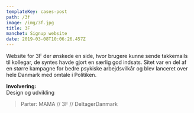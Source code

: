 ```yaml
---
templateKey: cases-post
path: /3f
image: /img/3f.jpg
title: 3F
manchet: Signup website
date: 2019-03-08T10:06:26.457Z
---
```

Website for 3F der ønskede en side, hvor brugere kunne sende takkemails til kollegar, de syntes havde gjort en særlig god indsats. Sitet var en del af en større kampagne for bedre psykiske arbejdsvilkår og blev lanceret over hele Danmark med omtale i Politiken.

**Involvering:**\
Design og udvikling

> Parter: MAMA // 3F // DeltagerDanmark
